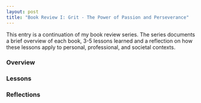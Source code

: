 ```yaml
---
layout: post
title: "Book Review I: Grit - The Power of Passion and Perseverance"
---
```


This entry is a continuation of my book review series. 
The series documents a brief overview of each book, 
3-5 lessons learned and a reflection on how these lessons apply to
personal, professional, and societal contexts.

### **Overview**

### **Lessons**

### **Reflections**